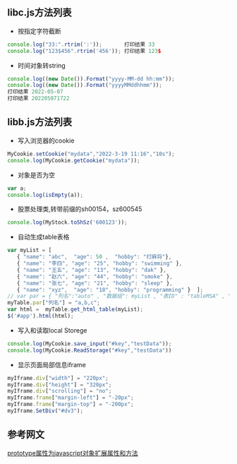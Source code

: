 ## libc.js方法列表

+ 按指定字符截断  
```javascript
console.log("33:".rtrim(':'));       打印结果 33  
console.log("123$456".rtrim('456')); 打印结果 123$  
```

+ 时间对象转string  
```javascript
console.log((new Date()).Format("yyyy-MM-dd hh:mm"));  
console.log((new Date()).Format("yyyyMMddhhmm"));   
打印结果 2022-05-07  
打印结果 202205071722  
```

## libb.js方法列表  

+ 写入浏览器的cookie  
```javascript
MyCookie.setCookie("mydata","2022-3-19 11:16","10s");
console.log(MyCookie.getCookie("mydata"));  
```

+ 对象是否为空  
```javascript
var a;  
console.log(isEmpty(a));  
```

+ 股票处理类,转带前缀的sh00154，sz600545  
```javascript
console.log(MyStock.toShSz('600123'));   
```

+ 自动生成table表格  
```javascript
var myList = [  
   { "name": "abc",  "age": 50 ,  "hobby": "打麻将"},  
   { "name": "李四", "age": "25", "hobby": "swimming" },  
   { "name": "王五", "age": "13", "hobby": "dak" },  
   { "name": "赵六", "age": "44", "hobby": "smoke" },  
   { "name": "张七", "age": "21", "hobby": "sleep" },  
   { "name": "xyz",  "age": "18", "hobby": "programming" }  ];  
// var par = { "列名":"auto" , "数据组": myList , "表ID" : "tableMSA" , "隐藏列":"", "列顺序":"","合并显示":"false","  合并主键":"code" };  
myTable.par["列名"] = "a,b,c";  
var html =  myTable.get_html_table(myList);  
$('#app').html(html);  
```


+ 写入和读取local Storege  
```javascript
console.log(MyCookie.save_input("#key","testData"));  
console.log(MyCookie.ReadStorage("#key","testData"))     
```

+ 显示页面局部信息iframe  
```javascript
myIframe.div["width"] = "220px";
myIframe.div["height"] = "320px";
myIframe.div["scrolling"] = "no";
myIframe.frame["margin-left"] = "-20px";
myIframe.frame["margin-top"] = "-200px";
myIframe.SetDiv("#dv3");
```  
## 参考网文

 [prototype属性为javascript对象扩展属性和方法](https://www.cnblogs.com/jishume/articles/2052655.html)